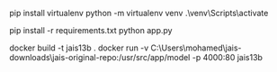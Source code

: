 pip install virtualenv
python -m virtualenv venv
.\venv\Scripts\activate

pip install -r requirements.txt
python app.py




docker build -t jais13b .
docker run -v C:\Users\mohamed\jais-downloads\jais-original-repo:/usr/src/app/model -p 4000:80 jais13b
